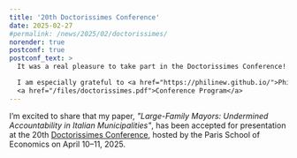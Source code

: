 ```yaml
---
title: '20th Doctorissimes Conference'
date: 2025-02-27
#permalink: /news/2025/02/doctorissimes/
norender: true
postconf: true
postconf_text: >
  It was a real pleasure to take part in the Doctorissimes Conference! Many thanks to the organizers for putting together such a stimulating event.  

  I am especially grateful to <a href="https://philinew.github.io/">Philine Widmer</a> for her thoughtful and engaging discussion of our paper.<br><br>
  <a href="/files/doctorissimes.pdf">Conference Program</a>  
---
```


I’m excited to share that my paper, <em>"Large-Family Mayors: Undermined Accountability in Italian Municipalities"</em>, has been accepted for presentation at the 20th <a href="https://sites.google.com/site/doctorissimes3">Doctorissimes Conference</a>, hosted by the Paris School of Economics on April 10–11, 2025.

